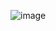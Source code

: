 ![image](https://user-images.githubusercontent.com/83164668/123301660-84a21900-d539-11eb-907c-817fefc37533.png)
